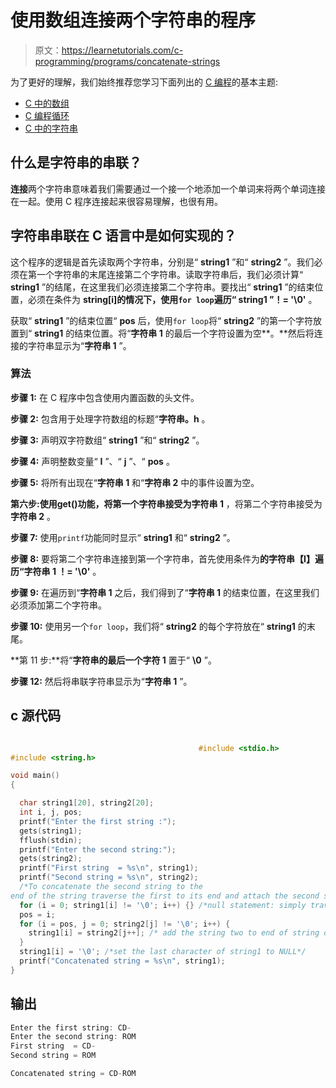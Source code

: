 # 使用数组连接两个字符串的程序

> 原文：<https://learnetutorials.com/c-programming/programs/concatenate-strings>

为了更好的理解，我们始终推荐您学习下面列出的 [C 编程](../ "C programming")的基本主题:

*   [C 中的数组](../../c-programming/array)
*   [C 编程循环](../../c-programming/loops "C programming loops")
*   [C 中的字符串](../../c-programming/strings)

## 什么是字符串的串联？

**连接**两个字符串意味着我们需要通过一个接一个地添加一个单词来将两个单词连接在一起。使用 C 程序连接起来很容易理解，也很有用。

## 字符串串联在 C 语言中是如何实现的？

这个程序的逻辑是首先读取两个字符串，分别是“ **string1** ”和“ **string2** ”。我们必须在第一个字符串的末尾连接第二个字符串。读取字符串后，我们必须计算“ **string1** ”的结尾，在这里我们必须连接第二个字符串。要找出“ **string1** ”的结束位置，必须在条件为 **string[i]的情况下，使用`for loop`遍历“ **string1** ”！= '\0'** 。

获取“ **string1** ”的结束位置“ **pos** 后，使用`for loop`将“ **string2** ”的第一个字符放置到“ **string1** 的结束位置。将“**字符串 1** 的最后一个字符设置为空**。**然后将连接的字符串显示为“**字符串 1** ”。

### 算法

**步骤 1:** 在 C 程序中包含使用内置函数的头文件。

**步骤 2:** 包含用于处理字符数组的标题“**字符串。h** 。

**步骤 3:** 声明双字符数组“ **string1** ”和“ **string2** ”。

**步骤 4:** 声明整数变量“ **I** ”、“ **j** ”、“ **pos** 。

**步骤 5:** 将所有出现在“**字符串 1** 和“**字符串 2** 中的事件设置为空。

**第六步:**使用**get()**功能，将第一个字符串接受为**字符串 1** ，将第二个字符串接受为**字符串 2** 。

**步骤 7:** 使用`printf`功能同时显示“ **string1** 和“ **string2** ”。

**步骤 8:** 要将第二个字符串连接到第一个字符串，首先使用条件为**的字符串【I】遍历“**字符串 1** ！= '\0'** 。

**步骤 9:** 在遍历到“**字符串 1** 之后，我们得到了“**字符串 1** 的结束位置，在这里我们必须添加第二个字符串。

**步骤 10:** 使用另一个`for loop`，我们将“ **string2** 的每个字符放在“ **string1** 的末尾。

**第 11 步:**将“**字符串的最后一个字符 1** 置于“ **\0** ”。

**步骤 12:** 然后将串联字符串显示为“**字符串 1** ”。

## c 源代码

```c

                                          #include <stdio.h>
#include <string.h>

void main()
{

  char string1[20], string2[20];
  int i, j, pos;
  printf("Enter the first string :");
  gets(string1);
  fflush(stdin);
  printf("Enter the second string:");
  gets(string2);
  printf("First string  = %s\n", string1);
  printf("Second string = %s\n", string2);
  /*To concatenate the second string to the 
end of the string traverse the first to its end and attach the second string*/
  for (i = 0; string1[i] != '\0'; i++) {} /*null statement: simply traversing the string 1*/
  pos = i;
  for (i = pos, j = 0; string2[j] != '\0'; i++) {
    string1[i] = string2[j++]; /* add the string two to end of string one  */
  }
  string1[i] = '\0'; /*set the last character of string1 to NULL*/
  printf("Concatenated string = %s\n", string1);
}

```

## 输出

```c
Enter the first string: CD-
Enter the second string: ROM
First string  = CD-
Second string = ROM

Concatenated string = CD-ROM
```